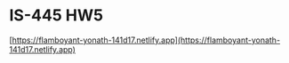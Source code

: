 # IS-445 HW5

[https://flamboyant-yonath-141d17.netlify.app](https://flamboyant-yonath-141d17.netlify.app)
